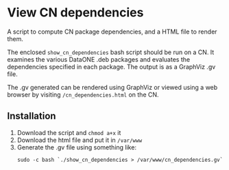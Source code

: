 # View CN dependencies

A script to compute CN package dependencies, and a HTML file to render them.

The enclosed ``show_cn_dependencies`` bash script should be run on a CN. It examines the various DataONE .deb packages and evaluates the dependencies
specified in each package. The output is as a GraphViz .gv file.

The .gv generated can be rendered using GraphViz or viewed using a web browser
by visiting ``/cn_dependencies.html`` on the CN.

## Installation

1. Download the script and ``chmod a+x`` it
2. Download the html file and put it in ``/var/www``
3. Generate the .gv file using something like:
     ```
     sudo -c bash `./show_cn_dependencies > /var/www/cn_dependencies.gv`
     ```

